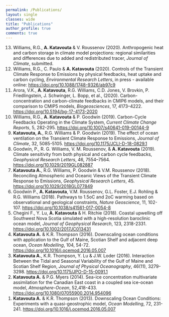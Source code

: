 ```yaml
---
permalink: /Publications/
layout: single
classes: wide
title: "Publications"
author_profile: true
comments: true
---
```


<ol reversed>  
<li>Williams, R.G., <b>A. Katavouta</b> & V. Roussenov (2020). Anthropogenic heat and carbon storage in climate model projections: regional similarities and differences due to added and redistributed tracer, <i>Journal of Climate</i>, submitted.</li>

<li>Williams, R.G., C. Paulo & <b>A. Katavouta</b> (2020). Controls of the Transient Climate Response to Emissions by physical feedbacks, heat uptake and carbon cycling, <i>Environmental Research Letters</i>, in press - available online: <a href="https://doi.org/10.1088/1748-9326/ab97c9">https://doi.org/10.1088/1748-9326/ab97c9</a></li>

<li>Arora, V.K., <b>A. Katavouta</b>, R.G. Williams, C.D. Jones, V. Brovkin, P. Friedlingstein, J. Schwinger, L. Bopp, et al., (2020). Carbon-concentration and carbon-climate feedbacks in CMIP6 models, and their comparison to CMIP5 models, <i>Biogeosciences</i>, 17, 4173–4222. <a href="https://doi.org/10.5194/bg-17-4173-2020">https://doi.org/10.5194/bg-17-4173-2020</a></li>  

<li>Williams, R.G., <b>A. Katavouta</b> & P. Goodwin (2019). Carbon-Cycle Feedbacks Operating in the Climate System, <i>Current Climate Change Reports</i>, 5, 282-295. <a href="https://doi.org/10.1007/s40641-019-00144-9">https://doi.org/10.1007/s40641-019-00144-9</a></li>

<li><b>Katavouta, A.</b>, R.G. Williams & P. Goodwin (2019). The effect of ocean ventilation on the Transient Climate Response to Emissions, <i>Journal of Climate</i>, 32, 5085-5105. <a href="https://doi.org/10.1175/JCLI-D-18-0829.1">https://doi.org/10.1175/JCLI-D-18-0829.1</a></li>

<li>Goodwin, P., R. G. Williams, V. M. Roussenov, & <b>A. Katavouta</b> (2019). Climate sensitivity from both physical and carbon cycle feedbacks, <i>Geophysical Research Letters</i>, 46, 7554–7564. <a href="https://doi.org/10.1029/2019GL082887">https://doi.org/10.1029/2019GL082887</a></li>

<li><b>Katavouta A.</b>, R.G. Williams, P. Goodwin & V.M. Roussenov (2018). Reconciling Atmospheric and Oceanic Views of the Transient Climate Response to Emissions, <i>Geophysical Research Letters</i>, 45. <a href="https://doi.org/10.1029/2018GL077849">https://doi.org/10.1029/2018GL077849</a></li>

<li>Goodwin P., <b>A. Katavouta</b>, V.M. Roussenov, G.L. Foster, E.J. Rohling & R.G. Williams (2018). Pathways to 1.5oC and 2oC warming based on observational and geological constraints, <i>Nature Geoscience</i>, 11, 102-107. <a href="https://doi.org/10.1038/s41561-017-0054-8">https://doi.org/10.1038/s41561-017-0054-8</a></li>

<li>Chegini F., Y. Lu, <b>A. Katavouta</b> & H. Ritchie (2018). Coastal upwelling off Southwest Nova Scotia simulated with a high-resolution baroclinic ocean model, <i>Journal of Geophysical Research</i>, 123, 2318-2331. <a href="https://doi.org/10.1002/2017JC013431">https://doi.org/10.1002/2017JC013431</a></li>

<li><b>Katavouta A.</b> & K.R. Thompson (2016). Downscaling ocean conditions with application to the Gulf of Maine, Scotian Shelf and adjacent deep ocean, <i>Ocean Modelling</i>, 104, 54-72. <a href="https://doi.org/10.1016/j.ocemod.2016.05.007">https://doi.org/10.1016/j.ocemod.2016.05.007</a></li>

<li><b>Katavouta A.</b>, K.R. Thompson, Y. Lu & J.W. Loder (2016). Interaction Between the Tidal and Seasonal Variability of the Gulf of Maine and Scotian Shelf Region, <i>Journal of Physical Oceanography</i>, 46(11), 3279-3298. <a href="https://doi.org/10.1175/JPO-D-15-0091.1">https://doi.org/10.1175/JPO-D-15-0091.1</a></li>

<li><b>Katavouta A.</b> & P.G. Myers (2014). Sea-ice concentration multivariate assimilation for the Canadian East coast in a coupled sea ice-ocean model, <i>Atmosphere-Ocean</i>, 52,418-433. <a href="https://doi.org/10.1080/07055900.2014.954096">https://doi.org/10.1080/07055900.2014.954096</a></li>

<li><b>Katavouta A.</b> & K.R. Thompson (2013). Downscaling Ocean Conditions: Experiments with a quasi-geostrophic model, <i>Ocean Modelling</i>, 72, 231-241. <a href="https://doi.org/10.1016/j.ocemod.2016.05.007">https://doi.org/10.1016/j.ocemod.2016.05.007</a></li>
</ol>

